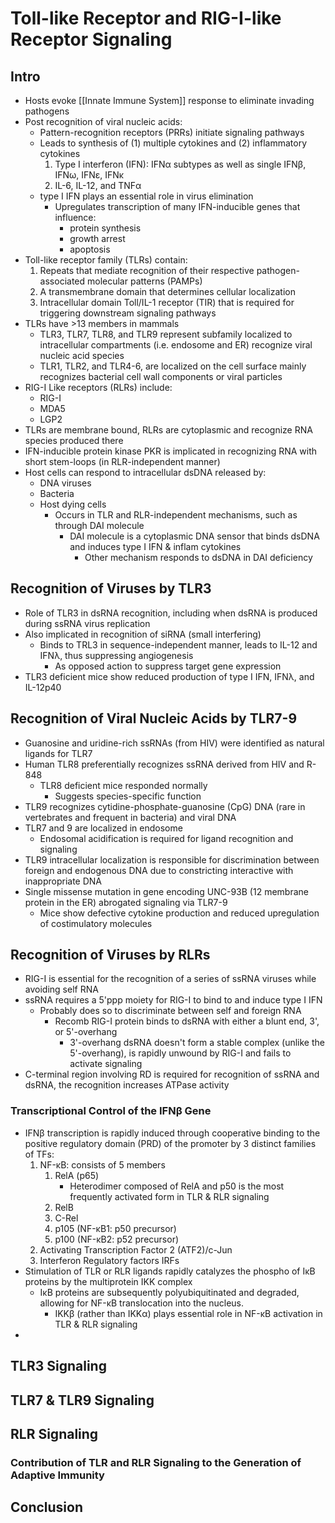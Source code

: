 # Toll-like Receptor and RIG-I-like Receptor Signaling

## Intro
- Hosts evoke [[Innate Immune System]] response to eliminate invading pathogens
- Post recognition of viral nucleic acids:
	- Pattern-recognition receptors (PRRs) initiate signaling pathways
	- Leads to synthesis of  (1) multiple cytokines and (2) inflammatory cytokines
		1. Type I interferon (IFN): IFNα subtypes as well as single IFNβ, IFNω, IFNε, IFNκ 
		2. IL-6, IL-12, and TNFα
	- type I IFN plays an essential role in virus elimination
		- Upregulates transcription of many IFN-inducible genes that influence:
			- protein synthesis
			- growth arrest
			- apoptosis
- Toll-like receptor family (TLRs) contain:
	1. Repeats that mediate recognition of their respective pathogen-associated molecular patterns (PAMPs)
	2. A transmembrane domain that determines cellular localization
	3. Intracellular domain Toll/IL-1 receptor (TIR) that is required for triggering downstream signaling pathways
- TLRs have >13 members in mammals
	- TLR3, TLR7, TLR8, and TLR9 represent subfamily localized to intracellular compartments (i.e. endosome and ER) recognize viral nucleic acid species
	- TLR1, TLR2, and TLR4-6, are localized on the cell surface mainly recognizes bacterial cell wall components or viral particles
- RIG-I Like receptors (RLRs) include:
	- RIG-I
	- MDA5
	- LGP2
- TLRs are membrane bound, RLRs are cytoplasmic and recognize RNA species produced there
- IFN-inducible protein kinase PKR is implicated in recognizing RNA with short stem-loops (in RLR-independent manner)
- Host cells can respond to intracellular dsDNA released by:
	- DNA viruses
	- Bacteria
	- Host dying cells
		- Occurs in TLR and RLR-independent mechanisms, such as through DAI molecule
			- DAI molecule is a cytoplasmic DNA sensor that binds dsDNA and induces type I IFN & inflam cytokines
				- Other mechanism responds to dsDNA in DAI deficiency
## Recognition of Viruses by TLR3
- Role of TLR3 in dsRNA recognition, including when dsRNA is produced during ssRNA virus replication
- Also implicated in recognition of siRNA (small interfering)
	- Binds to TRL3 in sequence-independent manner, leads to IL-12 and IFNλ, thus suppressing angiogenesis
		- As opposed action to suppress target gene expression
- TLR3 deficient mice show reduced production of type I IFN, IFNλ, and IL-12p40
## Recognition of Viral Nucleic Acids by TLR7-9
- Guanosine and uridine-rich ssRNAs (from HIV) were identified as natural ligands for TLR7
- Human TLR8 preferentially recognizes ssRNA derived from HIV and R-848
	- TLR8 deficient mice responded normally
		- Suggests species-specific function
- TLR9 recognizes cytidine-phosphate-guanosine (CpG) DNA (rare in vertebrates and frequent in bacteria) and viral DNA
- TLR7 and 9 are localized in endosome
	- Endosomal acidification is required for ligand recognition and signaling
- TLR9 intracellular localization is responsible for discrimination between foreign and endogenous DNA due to constricting interactive with inappropriate DNA
- Single missense mutation in gene encoding UNC-93B (12 membrane protein in the ER) abrogated signaling via TLR7-9
	- Mice show defective cytokine production and reduced upregulation of costimulatory molecules
## Recognition of Viruses by RLRs
- RIG-I is essential for the recognition of a series of ssRNA viruses while avoiding self RNA
- ssRNA requires a 5'ppp moiety for RIG-I to bind to and induce type I IFN
	- Probably does so to discriminate between self and foreign RNA
		- Recomb RIG-I protein binds to dsRNA with either a blunt end, 3', or 5'-overhang
			- 3'-overhang dsRNA doesn't form a stable complex (unlike the 5'-overhang), is rapidly unwound by RIG-I and fails to activate signaling
- C-terminal region involving RD is required for recognition of ssRNA and dsRNA, the recognition increases ATPase activity
### Transcriptional Control of the IFNβ Gene
- IFNβ transcription is rapidly induced through cooperative binding to the positive regulatory domain (PRD) of the promoter by 3 distinct families of TFs:
	1. NF-κB: consists of 5 members
		1. RelA (p65)
			- Heterodimer composed of RelA and p50 is the most frequently activated form in TLR & RLR signaling
		2. RelB
		3. C-Rel
		4. p105 (NF-κB1: p50 precursor)
		5. p100 (NF-κB2: p52 precursor)
	2. Activating Transcription Factor 2 (ATF2)/c-Jun
	3. Interferon Regulatory factors IRFs
- Stimulation of TLR or RLR ligands rapidly catalyzes the phospho of IκB proteins by the multiprotein IKK complex
	- IκB proteins are subsequently polyubiquitinated and degraded, allowing for NF-κB translocation into the nucleus. 
		- IKKβ (rather than IKKα) plays essential role in NF-κB activation in TLR & RLR signaling
- 
## TLR3 Signaling
## TLR7 & TLR9 Signaling
## RLR Signaling
### Contribution of TLR and RLR Signaling to the Generation of Adaptive Immunity
## Conclusion